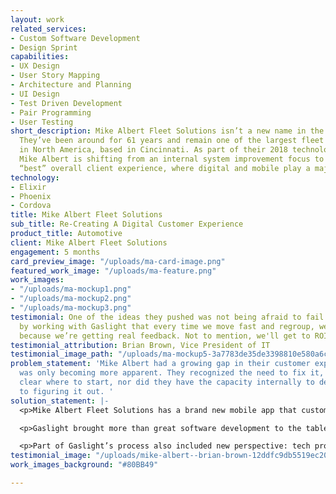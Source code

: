 ```yaml
---
layout: work
related_services:
- Custom Software Development
- Design Sprint
capabilities:
- UX Design
- User Story Mapping
- Architecture and Planning
- UI Design
- Test Driven Development
- Pair Programming
- User Testing
short_description: Mike Albert Fleet Solutions isn’t a new name in the fleet game.
  They’ve been around for 61 years and remain one of the largest fleet leasing companies
  in North America, based in Cincinnati. As part of their 2018 technology strategy,
  Mike Albert is shifting from an internal system improvement focus to providing the
  “best” overall client experience, where digital and mobile play a major role.
technology:
- Elixir
- Phoenix
- Cordova
title: Mike Albert Fleet Solutions
sub_title: Re-Creating A Digital Customer Experience
product_title: Automotive
client: Mike Albert Fleet Solutions
engagement: 5 months
card_preview_image: "/uploads/ma-card-image.png"
featured_work_image: "/uploads/ma-feature.png"
work_images:
- "/uploads/ma-mockup1.png"
- "/uploads/ma-mockup2.png"
- "/uploads/ma-mockup3.png"
testimonial: One of the ideas they pushed was not being afraid to fail. We learned
  by working with Gaslight that every time we move fast and regroup, we learn something,
  because we’re getting real feedback. Not to mention, we'll get to ROI even faster.
testimonial_attribution: Brian Brown, Vice President of IT
testimonial_image_path: "/uploads/ma-mockup5-3a7783de35de3398810e580a6c0d334a252c352dec8c528f8f013dbd93c84035.jpg"
problem_statement: 'Mike Albert had a growing gap in their customer experience that
  was only becoming more apparent. They recognized the need to fix it, but weren''t
  clear where to start, nor did they have the capacity internally to dedicate resources
  to figuring it out. '
solution_statement: |-
  <p>Mike Albert Fleet Solutions has a brand new mobile app that customers love. But perhaps more importantly, their customer experience is built on new and progressive technology and they’ve adopted company-wide internal processes and perspectives that will have long-reaching impacts. By partnering with Gaslight, Mike Albert has laid the foundation for ongoing innovation as they continue address every layer of their customer experience.</p>

  <p>Gaslight brought more than great software development to the table; they brought a new level of speed and agility. “They were aggressive in delivering more quickly to our clients than we were even comfortable,” says Brown.</p>

  <p>Part of Gaslight’s process also included new perspective: tech projects aren’t just developed, they’re created. That means a designer is fully integrated in the process—critical to customer experience. Without a designer on staff, Mike Albert’s project outcomes often produced effective and efficient tools but lacked a feeling of excitement and creativity. The new mobile app gave Mike Albert early insights about the power of visually managing a technical initiative.</p>
testimonial_image: "/uploads/mike-albert--brian-brown-12ddfc9db5519ec20dbf0918da709bf776f99e2d4710812e63fe8be3c962ac3d.jpg"
work_images_background: "#80BB49"

---
```

